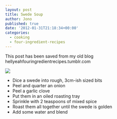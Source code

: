 ```yaml
---
layout: post
title: Swede Soup
author: Jono
published: true
date: '2012-01-31T21:18:34+00:00'
categories:
  - cooking
  - four-ingredient-recipes
---
```

<p>This post has been saved from my old blog hellyeahfouringredientrecipes.tumblr.com</p>
<p><img src="http://ellis.scot/uploads/2012/01swede-soup.jpg"/></p>
<ul><li>Dice a swede into rough, 3cm-ish sized bits</li>
<li>Peel and quarter an onion</li>
<li>Peel a garlic clove</li>
<li>Put them in an oiled roasting tray</li>
<li>Sprinkle with 2 teaspoons of mixed spice</li>
<li>Roast them all together until the swede is golden</li>
<li>Add some water and blend</li>
</ul>
